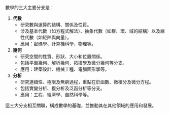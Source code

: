 
數學的三大主要分支是：

1. **代數**
    - 研究數與運算的結構、關係及性質。
    - 涉及基本代數（如方程式解法）、抽象代數（如群、環、域的結構）以及線性代數（如矩陣與向量）。
    - 應用：密碼學、計算機科學、物理等。
2. **幾何**
    - 研究空間的性質、形狀、大小和位置關係。
    - 包括平面幾何、解析幾何、拓撲學及微分幾何等分支。
    - 應用：建築設計、機械工程、電腦圖形學等。
3. **分析**
    - 研究連續性、極限及無窮過程，重點在於函數、微積分及微分方程。
    - 包括實變分析、複分析及泛函分析等分支。
    - 應用：工程、經濟學、自然科學等。

這三大分支相互關聯，構成數學的基礎，並推動其在其他領域的應用和發展。